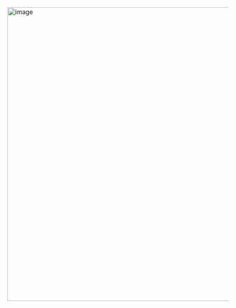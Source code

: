 <img width="667" alt="image" src="https://user-images.githubusercontent.com/113409861/236700491-da2a8e03-d88f-4f06-87a0-3f919173118e.png">
